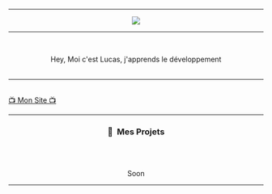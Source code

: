 -----

<p align = "center">
<img src="https://lh3.googleusercontent.com/proxy/L7mGwmJYfeu0NNN8wxZ5gyElMH6OnMN35F8qwcZTV5ReoTnI2TDyn6xUOxdIOuf--yEqa2i4apZ6fXb4YmHRApQdDxGNPGMnjBnWVos0PtM">
</p>

-----
<br>
<p align="center">
  Hey, Moi c'est Lucas, j'apprends le développement
  <br>
  <br>

-----

  <br>
  <a href="https://lucasldev.ga">📺 Mon Site 📺</a>
  <br>
</p>

-----
### <p align="center">🔨 &nbsp;Mes Projets</p>
<br>
<p align="center">
  <br>
  Soon
</p>

-----

